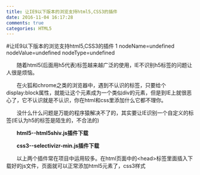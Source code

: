 ```yaml
---
title: 让IE9以下版本的浏览支持html5,CSS3的插件
date: 2016-11-04 16:17:28
comments: true
categories: HTML5
---
```


#让IE9以下版本的浏览支持html5,CSS3的插件
1 nodeName=undefined nodeValue=undefined nodeType=undefined
<p>　　随着html5(后面用h5代表)标签越来越广泛的使用，IE不识别h5标签的问题让人很是烦恼。</p><p>　　在火狐和chrome之类的浏览器中，遇到不认识的标签，只要给个display:block属性，就能让这个元素成为一个类似div的元素，但是到IE上就很恶心了，它不认识就是不认识，你在html和css里添加什么它都不理你。</p><p>　　没什么什么问题是万能的程序猿解决不了的，其实要让IE识别一个自定义的标签(IE认为h5的标签是陌生的，不合法的)</p><p>　　<strong>html5--html5shiv.js插件下载</strong></p><p>　　<strong>css3--selectivizr-min.js<strong>插件下载</strong></strong></p><p>　　以上两个插件常在项目中运用较多。在html页面中的&lt;head&gt;标签里面插入下载好的js文件，页面就可以正常添加html5元素了，css3样式</p>